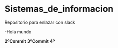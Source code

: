 # Sistemas_de_informacion
Repositorio para enlazar con slack

-Hola mundo

**2ºCommit**
**3ºCommit**
**4º**
